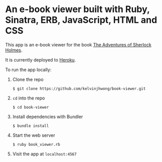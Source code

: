 # An e-book viewer built with Ruby, Sinatra, ERB, JavaScript, HTML and CSS

This app is an e-book viewer for the book [The Adventures of Sherlock Holmes](http://www.gutenberg.org/ebooks/1661).

It is currently deployed to [Heroku](https://ls-rb175-book-viewer-kjhwong.herokuapp.com/).

To run the app locally:

1. Clone the repo
   ```
   $ git clone https://github.com/kelvinjhwong/book-viewer.git
   ```
2. `cd` into the repo
   ```
   $ cd book-viewer
   ```
3. Install dependencies with Bundler
   ```
   $ bundle install
   ```
4. Start the web server
   ```
   $ ruby book_viewer.rb
   ```
5. Visit the app at `localhost:4567`

